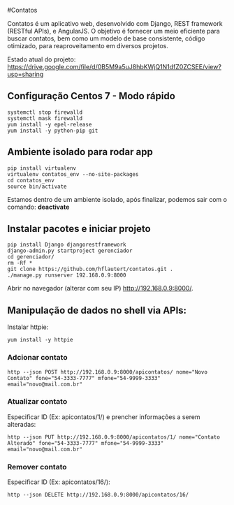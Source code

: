 #Contatos

Contatos é um aplicativo web, desenvolvido com Django, REST framework (RESTful APIs), e AngularJS.
O objetivo é fornecer um meio eficiente para buscar contatos, bem como um modelo de base consistente, código otimizado, para reaproveitamento em diversos projetos.

Estado atual do projeto:
https://drive.google.com/file/d/0B5M9a5uJ8hbKWjQ1N1dfZ0ZCSEE/view?usp=sharing

## Configuração Centos 7 - Modo rápido
````shell
systemctl stop firewalld
systemctl mask firewalld
yum install -y epel-release
yum install -y python-pip git
````
## Ambiente isolado para rodar app
````shell
pip install virtualenv
virtualenv contatos_env --no-site-packages
cd contatos_env 
source bin/activate
````
Estamos dentro de um ambiente isolado, após finalizar, podemos sair com o comando: **deactivate**
## Instalar pacotes e iniciar projeto
````shell
pip install Django djangorestframework
django-admin.py startproject gerenciador
cd gerenciador/
rm -Rf *
git clone https://github.com/hflautert/contatos.git .
./manage.py runserver 192.168.0.9:8000
````

Abrir no navegador (alterar com seu IP) http://192.168.0.9:8000/. 


## Manipulação de dados no shell via APIs:
Instalar httpie:
````shell
yum install -y httpie
````

### Adcionar contato
````shell
http --json POST http://192.168.0.9:8000/apicontatos/ nome="Novo Contato" fone="54-3333-7777" mfone="54-9999-3333" email="novo@mail.com.br"
````

### Atualizar contato
Especificar ID (Ex: apicontatos/1/) e prencher informações a serem alteradas:
````shell
http --json PUT http://192.168.0.9:8000/apicontatos/1/ nome="Contato Alterado" fone="54-3333-7777" mfone="54-9999-3333" email="novo@mail.com.br"
````

### Remover contato
Especificar ID (Ex: apicontatos/16/):
````shell
http --json DELETE http://192.168.0.9:8000/apicontatos/16/
````
